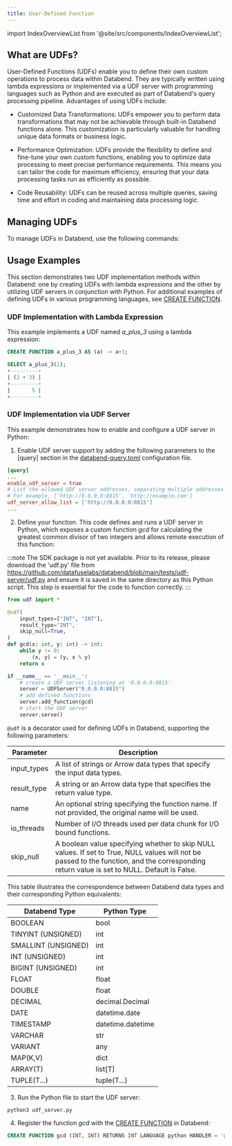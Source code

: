 ```yaml
---
title: User-Defined Function
---
```

import IndexOverviewList from '@site/src/components/IndexOverviewList';

## What are UDFs?

User-Defined Functions (UDFs) enable you to define their own custom operations to process data within Databend. They are typically written using lambda expressions or implemented via a UDF server with programming languages such as Python and are executed as part of Databend's query processing pipeline. Advantages of using UDFs include:

- Customized Data Transformations: UDFs empower you to perform data transformations that may not be achievable through built-in Databend functions alone. This customization is particularly valuable for handling unique data formats or business logic.

- Performance Optimization: UDFs provide the flexibility to define and fine-tune your own custom functions, enabling you to optimize data processing to meet precise performance requirements. This means you can tailor the code for maximum efficiency, ensuring that your data processing tasks run as efficiently as possible.

- Code Reusability: UDFs can be reused across multiple queries, saving time and effort in coding and maintaining data processing logic.

## Managing UDFs

To manage UDFs in Databend, use the following commands:

<IndexOverviewList />

## Usage Examples

This section demonstrates two UDF implementation methods within Databend: one by creating UDFs with lambda expressions and the other by utilizing UDF servers in conjunction with Python. For additional examples of defining UDFs in various programming languages, see [CREATE FUNCTION](ddl-create-function.md).

### UDF Implementation with Lambda Expression

This example implements a UDF named *a_plus_3* using a lambda expression:

```sql
CREATE FUNCTION a_plus_3 AS (a) -> a+3;

SELECT a_plus_3(2);
+---------+
| (2 + 3) |
+---------+
|       5 |
+---------+
```

### UDF Implementation via UDF Server

This example demonstrates how to enable and configure a UDF server in Python:

1. Enable UDF server support by adding the following parameters to the [query] section in the [databend-query.toml](https://github.com/datafuselabs/databend/blob/main/scripts/distribution/configs/databend-query.toml) configuration file.

```toml title='databend-query.toml'
[query]
...
enable_udf_server = true
# List the allowed UDF server addresses, separating multiple addresses with commas.
# For example, ['http://0.0.0.0:8815', 'http://example.com']
udf_server_allow_list = ['http://0.0.0.0:8815']
...
```

2. Define your function. This code defines and runs a UDF server in Python, which exposes a custom function *gcd* for calculating the greatest common divisor of two integers and allows remote execution of this function:

:::note
The SDK package is not yet available. Prior to its release, please download the 'udf.py' file from https://github.com/datafuselabs/databend/blob/main/tests/udf-server/udf.py and ensure it is saved in the same directory as this Python script. This step is essential for the code to function correctly.
:::

```python title='udf_server.py'
from udf import *

@udf(
    input_types=["INT", "INT"],
    result_type="INT",
    skip_null=True,
)
def gcd(x: int, y: int) -> int:
    while y != 0:
        (x, y) = (y, x % y)
    return x

if __name__ == '__main__':
    # create a UDF server listening at '0.0.0.0:8815'
    server = UDFServer("0.0.0.0:8815")
    # add defined functions
    server.add_function(gcd)
    # start the UDF server
    server.serve()
```

`@udf` is a decorator used for defining UDFs in Databend, supporting the following parameters:

| Parameter    | Description                                                                                         |
|--------------|-----------------------------------------------------------------------------------------------------|
| input_types  | A list of strings or Arrow data types that specify the input data types.                          |
| result_type  | A string or an Arrow data type that specifies the return value type.                                |
| name         | An optional string specifying the function name. If not provided, the original name will be used. |
| io_threads   | Number of I/O threads used per data chunk for I/O bound functions.                                    |
| skip_null    | A boolean value specifying whether to skip NULL values. If set to True, NULL values will not be passed to the function, and the corresponding return value is set to NULL. Default is False. |

This table illustrates the correspondence between Databend data types and their corresponding Python equivalents:

| Databend Type         | Python Type          |
|-----------------------|-----------------------|
| BOOLEAN               | bool                  |
| TINYINT (UNSIGNED)    | int                   |
| SMALLINT (UNSIGNED)   | int                   |
| INT (UNSIGNED)        | int                   |
| BIGINT (UNSIGNED)     | int                   |
| FLOAT                 | float                 |
| DOUBLE                | float                 |
| DECIMAL               | decimal.Decimal       |
| DATE                  | datetime.date         |
| TIMESTAMP             | datetime.datetime     |
| VARCHAR               | str                   |
| VARIANT               | any                   |
| MAP(K,V)              | dict                  |
| ARRAY(T)              | list[T]               |
| TUPLE(T...)           | tuple(T...)           |

3. Run the Python file to start the UDF server:

```shell
python3 udf_server.py
```

4. Register the function *gcd* with the [CREATE FUNCTION](ddl-create-function.md) in Databend:

```sql
CREATE FUNCTION gcd (INT, INT) RETURNS INT LANGUAGE python HANDLER = 'gcd' ADDRESS = 'http://0.0.0.0:8815'；
```
